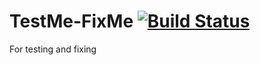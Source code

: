 # TestMe-FixMe [![Build Status](https://www.travis-ci.com/firstsarcasm/TestMe-FixMe.svg?branch=master)](https://www.travis-ci.com/firstsarcasm/TestMe-FixMe)
For testing and fixing
